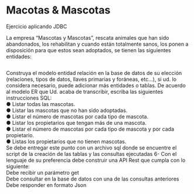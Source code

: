 # Macotas & Mascotas
Ejercicio aplicando JDBC


La empresa “Mascotas y Mascotas”, rescata animales que han sido abandonados, los
rehabilitan y cuando están totalmente sanos, los ponen a disposición para que estos sean
adoptados, se tienen las siguientes entidades:

 <img> 

Construya el modelo entidad relación en la base de datos de su elección (relaciones, tipos
de datos, llaves primarias y foráneas, etc…), si ud. lo considera necesario, puede adicionar
más entidades o tablas.
De acuerdo al modelo ER que Ud. acaba de transcribir, escriba las siguientes instrucciones
SQL:<br>
● Listar todas las mascotas.<br>
● Listar las mascotas que no han sido adoptadas.<br>
● Listar el número de mascotas por cada tipo de mascota.<br>
● Listar los propietarios que tengan más de una mascota.<br>
● Listar el número de mascotas por cada tipo de mascota y por cada propietario.<br>
● Listas los propietarios que no tienen mascotas.<br>
Se debe entregar este punto con un archivo sql donde se encuentre el script de la creación
de las tablas y las consultas ejecutadas
6- Con el lenguaje de su preferencia debe construir una API Rest que cumpla con lo
siguiente:<br>
Debe recibir un parámetro get<br>
Debe consultar en la base de datos con una de las consultas anteriores<br>
Debe responder en formato Json<br>
